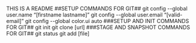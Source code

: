 THIS IS A README
##SETUP COMMANDS FOR GIT##
git config --global user.name “[firstname lastname]”
git config --global user.email “[valid-email]”
git config --global color.ui auto
###SETUP AND INIT COMMANDS FOR GIT##
git init
git clone [url]
###STAGE AND SNAPSHOT COMMANDS FOR GIT##
git status
git add [file]
